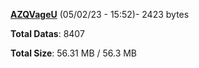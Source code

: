 [**AZQVageU**](/data/AZQVageU.txt) (05/02/23 - 15:52)- 2423 bytes

**Total Datas**: 8407

**Total Size**: 56.31 MB / 56.3 MB